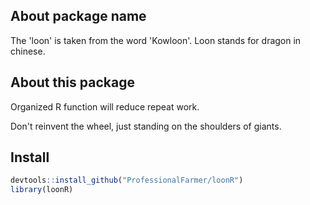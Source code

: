 ## About package name

The 'loon' is taken from the word 'Kowloon'. Loon stands for dragon in chinese.

## About this package

Organized R function will reduce repeat work.

Don't reinvent the wheel, just standing on the shoulders of giants.

## Install

```r
devtools::install_github("ProfessionalFarmer/loonR")
library(loonR)
```


